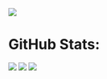 [![](https://visitcount.itsvg.in/api?id=rubenpeq&icon=0&color=0)](https://visitcount.itsvg.in)

# GitHub Stats:
![](https://github-readme-stats.vercel.app/api?username=rubenpeq&theme=dark&hide_border=false&include_all_commits=false&count_private=true)
![](https://github-readme-streak-stats.herokuapp.com/?user=rubenpeq&theme=dark&hide_border=false)
![](https://github-readme-stats.vercel.app/api/top-langs/?username=rubenpeq&theme=dark&hide_border=false&include_all_commits=false&count_private=true&layout=compact)